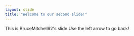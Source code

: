 ```yaml
---
layout: slide
title: "Welcome to our second slide!"
---
```

This is BruceMitchell62's slide
Use the left arrow to go back!
